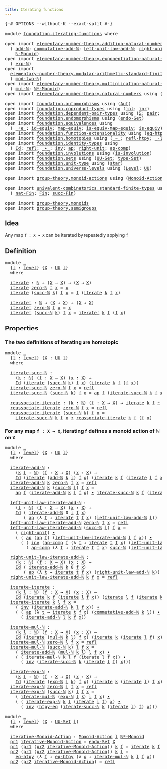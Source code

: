 ```yaml
---
title: Iterating functions
---
```


<pre class="Agda"><a id="45" class="Symbol">{-#</a> <a id="49" class="Keyword">OPTIONS</a> <a id="57" class="Pragma">--without-K</a> <a id="69" class="Pragma">--exact-split</a> <a id="83" class="Symbol">#-}</a>

<a id="88" class="Keyword">module</a> <a id="95" href="foundation.iterating-functions.html" class="Module">foundation.iterating-functions</a> <a id="126" class="Keyword">where</a>

<a id="133" class="Keyword">open</a> <a id="138" class="Keyword">import</a> <a id="145" href="elementary-number-theory.addition-natural-numbers.html" class="Module">elementary-number-theory.addition-natural-numbers</a> <a id="195" class="Keyword">using</a>
  <a id="203" class="Symbol">(</a> <a id="205" href="elementary-number-theory.addition-natural-numbers.html#1160" class="Function">add-ℕ</a><a id="210" class="Symbol">;</a> <a id="212" href="elementary-number-theory.addition-natural-numbers.html#2264" class="Function">commutative-add-ℕ</a><a id="229" class="Symbol">;</a> <a id="231" href="elementary-number-theory.addition-natural-numbers.html#1538" class="Function">left-unit-law-add-ℕ</a><a id="250" class="Symbol">;</a> <a id="252" href="elementary-number-theory.addition-natural-numbers.html#1450" class="Function">right-unit-law-add-ℕ</a><a id="272" class="Symbol">;</a>
    <a id="278" href="elementary-number-theory.addition-natural-numbers.html#4892" class="Function">ℕ-Monoid</a><a id="286" class="Symbol">)</a>
<a id="288" class="Keyword">open</a> <a id="293" class="Keyword">import</a> <a id="300" href="elementary-number-theory.exponentiation-natural-numbers.html" class="Module">elementary-number-theory.exponentiation-natural-numbers</a> <a id="356" class="Keyword">using</a>
  <a id="364" class="Symbol">(</a> <a id="366" href="elementary-number-theory.exponentiation-natural-numbers.html#671" class="Function">exp-ℕ</a><a id="371" class="Symbol">)</a>
<a id="373" class="Keyword">open</a> <a id="378" class="Keyword">import</a>
  <a id="387" href="elementary-number-theory.modular-arithmetic-standard-finite-types.html" class="Module">elementary-number-theory.modular-arithmetic-standard-finite-types</a> <a id="453" class="Keyword">using</a>
  <a id="461" class="Symbol">(</a> <a id="463" href="elementary-number-theory.modular-arithmetic-standard-finite-types.html#2999" class="Function">mod-two-ℕ</a><a id="472" class="Symbol">)</a>
<a id="474" class="Keyword">open</a> <a id="479" class="Keyword">import</a> <a id="486" href="elementary-number-theory.multiplication-natural-numbers.html" class="Module">elementary-number-theory.multiplication-natural-numbers</a> <a id="542" class="Keyword">using</a>
  <a id="550" class="Symbol">(</a> <a id="552" href="elementary-number-theory.multiplication-natural-numbers.html#1354" class="Function">mul-ℕ</a><a id="557" class="Symbol">;</a> <a id="559" href="elementary-number-theory.multiplication-natural-numbers.html#8659" class="Function">ℕ*-Monoid</a><a id="568" class="Symbol">)</a>
<a id="570" class="Keyword">open</a> <a id="575" class="Keyword">import</a> <a id="582" href="elementary-number-theory.natural-numbers.html" class="Module">elementary-number-theory.natural-numbers</a> <a id="623" class="Keyword">using</a> <a id="629" class="Symbol">(</a><a id="630" href="elementary-number-theory.natural-numbers.html#1444" class="Datatype">ℕ</a><a id="631" class="Symbol">;</a> <a id="633" href="elementary-number-theory.natural-numbers.html#1465" class="InductiveConstructor">zero-ℕ</a><a id="639" class="Symbol">;</a> <a id="641" href="elementary-number-theory.natural-numbers.html#1478" class="InductiveConstructor">succ-ℕ</a><a id="647" class="Symbol">)</a>

<a id="650" class="Keyword">open</a> <a id="655" class="Keyword">import</a> <a id="662" href="foundation.automorphisms.html" class="Module">foundation.automorphisms</a> <a id="687" class="Keyword">using</a> <a id="693" class="Symbol">(</a><a id="694" href="foundation.automorphisms.html#1210" class="Function">Aut</a><a id="697" class="Symbol">)</a>
<a id="699" class="Keyword">open</a> <a id="704" class="Keyword">import</a> <a id="711" href="foundation.coproduct-types.html" class="Module">foundation.coproduct-types</a> <a id="738" class="Keyword">using</a> <a id="744" class="Symbol">(</a><a id="745" href="foundation.coproduct-types.html#1239" class="InductiveConstructor">inl</a><a id="748" class="Symbol">;</a> <a id="750" href="foundation.coproduct-types.html#1262" class="InductiveConstructor">inr</a><a id="753" class="Symbol">)</a>
<a id="755" class="Keyword">open</a> <a id="760" class="Keyword">import</a> <a id="767" href="foundation.dependent-pair-types.html" class="Module">foundation.dependent-pair-types</a> <a id="799" class="Keyword">using</a> <a id="805" class="Symbol">(</a><a id="806" href="foundation-core.dependent-pair-types.html#502" class="Record">Σ</a><a id="807" class="Symbol">;</a> <a id="809" href="foundation-core.dependent-pair-types.html#575" class="InductiveConstructor">pair</a><a id="813" class="Symbol">;</a> <a id="815" href="foundation-core.dependent-pair-types.html#592" class="Field">pr1</a><a id="818" class="Symbol">;</a> <a id="820" href="foundation-core.dependent-pair-types.html#604" class="Field">pr2</a><a id="823" class="Symbol">)</a>
<a id="825" class="Keyword">open</a> <a id="830" class="Keyword">import</a> <a id="837" href="foundation.endomorphisms.html" class="Module">foundation.endomorphisms</a> <a id="862" class="Keyword">using</a> <a id="868" class="Symbol">(</a><a id="869" href="foundation.endomorphisms.html#947" class="Function">endo-Set</a><a id="877" class="Symbol">)</a>
<a id="879" class="Keyword">open</a> <a id="884" class="Keyword">import</a> <a id="891" href="foundation.equivalences.html" class="Module">foundation.equivalences</a> <a id="915" class="Keyword">using</a>
  <a id="923" class="Symbol">(</a> <a id="925" href="foundation-core.equivalences.html#7855" class="Function Operator">_∘e_</a><a id="929" class="Symbol">;</a> <a id="931" href="foundation-core.equivalences.html#2480" class="Function">id-equiv</a><a id="939" class="Symbol">;</a> <a id="941" href="foundation-core.equivalences.html#1807" class="Function">map-equiv</a><a id="950" class="Symbol">;</a> <a id="952" href="foundation-core.equivalences.html#1862" class="Function">is-equiv-map-equiv</a><a id="970" class="Symbol">;</a> <a id="972" href="foundation-core.equivalences.html#1542" class="Function">is-equiv</a><a id="980" class="Symbol">)</a>
<a id="982" class="Keyword">open</a> <a id="987" class="Keyword">import</a> <a id="994" href="foundation.function-extensionality.html" class="Module">foundation.function-extensionality</a> <a id="1029" class="Keyword">using</a> <a id="1035" class="Symbol">(</a><a id="1036" href="foundation-core.function-extensionality.html#1464" class="Function">eq-htpy</a><a id="1043" class="Symbol">;</a> <a id="1045" href="foundation-core.function-extensionality.html#964" class="Function">htpy-eq</a><a id="1052" class="Symbol">)</a>
<a id="1054" class="Keyword">open</a> <a id="1059" class="Keyword">import</a> <a id="1066" href="foundation.homotopies.html" class="Module">foundation.homotopies</a> <a id="1088" class="Keyword">using</a> <a id="1094" class="Symbol">(</a><a id="1095" href="foundation-core.homotopies.html#545" class="Function Operator">_~_</a><a id="1098" class="Symbol">;</a> <a id="1100" href="foundation-core.homotopies.html#710" class="Function">refl-htpy</a><a id="1109" class="Symbol">;</a> <a id="1111" href="foundation-core.homotopies.html#1846" class="Function Operator">_·l_</a><a id="1115" class="Symbol">)</a>
<a id="1117" class="Keyword">open</a> <a id="1122" class="Keyword">import</a> <a id="1129" href="foundation.identity-types.html" class="Module">foundation.identity-types</a> <a id="1155" class="Keyword">using</a>
  <a id="1163" class="Symbol">(</a> <a id="1165" href="foundation-core.identity-types.html#641" class="Datatype">Id</a><a id="1167" class="Symbol">;</a> <a id="1169" href="foundation-core.identity-types.html#694" class="InductiveConstructor">refl</a><a id="1173" class="Symbol">;</a> <a id="1175" href="foundation-core.identity-types.html#1239" class="Function Operator">_∙_</a><a id="1178" class="Symbol">;</a> <a id="1180" href="foundation-core.identity-types.html#1552" class="Function">inv</a><a id="1183" class="Symbol">;</a> <a id="1185" href="foundation-core.identity-types.html#2853" class="Function">ap</a><a id="1187" class="Symbol">;</a> <a id="1189" href="foundation-core.identity-types.html#1905" class="Function">right-unit</a><a id="1199" class="Symbol">;</a> <a id="1201" href="foundation-core.identity-types.html#3117" class="Function">ap-comp</a><a id="1208" class="Symbol">)</a>
<a id="1210" class="Keyword">open</a> <a id="1215" class="Keyword">import</a> <a id="1222" href="foundation.involutions.html" class="Module">foundation.involutions</a> <a id="1245" class="Keyword">using</a> <a id="1251" class="Symbol">(</a><a id="1252" href="foundation.involutions.html#877" class="Function">is-involution</a><a id="1265" class="Symbol">)</a>
<a id="1267" class="Keyword">open</a> <a id="1272" class="Keyword">import</a> <a id="1279" href="foundation.sets.html" class="Module">foundation.sets</a> <a id="1295" class="Keyword">using</a> <a id="1301" class="Symbol">(</a><a id="1302" href="foundation-core.sets.html#1177" class="Function">UU-Set</a><a id="1308" class="Symbol">;</a> <a id="1310" href="foundation-core.sets.html#1291" class="Function">type-Set</a><a id="1318" class="Symbol">)</a>
<a id="1320" class="Keyword">open</a> <a id="1325" class="Keyword">import</a> <a id="1332" href="foundation.unit-type.html" class="Module">foundation.unit-type</a> <a id="1353" class="Keyword">using</a> <a id="1359" class="Symbol">(</a><a id="1360" href="foundation.unit-type.html#1099" class="InductiveConstructor">star</a><a id="1364" class="Symbol">)</a>
<a id="1366" class="Keyword">open</a> <a id="1371" class="Keyword">import</a> <a id="1378" href="foundation.universe-levels.html" class="Module">foundation.universe-levels</a> <a id="1405" class="Keyword">using</a> <a id="1411" class="Symbol">(</a><a id="1412" href="Agda.Primitive.html#597" class="Postulate">Level</a><a id="1417" class="Symbol">;</a> <a id="1419" href="foundation-core.universe-levels.html#222" class="Primitive">UU</a><a id="1421" class="Symbol">)</a>

<a id="1424" class="Keyword">open</a> <a id="1429" class="Keyword">import</a> <a id="1436" href="group-theory.monoid-actions.html" class="Module">group-theory.monoid-actions</a> <a id="1464" class="Keyword">using</a> <a id="1470" class="Symbol">(</a><a id="1471" href="group-theory.monoid-actions.html#607" class="Function">Monoid-Action</a><a id="1484" class="Symbol">)</a>

<a id="1487" class="Keyword">open</a> <a id="1492" class="Keyword">import</a> <a id="1499" href="univalent-combinatorics.standard-finite-types.html" class="Module">univalent-combinatorics.standard-finite-types</a> <a id="1545" class="Keyword">using</a>
  <a id="1553" class="Symbol">(</a> <a id="1555" href="univalent-combinatorics.standard-finite-types.html#5670" class="Function">nat-Fin</a><a id="1562" class="Symbol">;</a> <a id="1564" href="univalent-combinatorics.standard-finite-types.html#2149" class="Function">Fin</a><a id="1567" class="Symbol">;</a> <a id="1569" href="univalent-combinatorics.standard-finite-types.html#7668" class="Function">succ-Fin</a><a id="1577" class="Symbol">)</a>

<a id="1580" class="Keyword">open</a> <a id="1585" class="Keyword">import</a> <a id="1592" href="group-theory.monoids.html" class="Module">group-theory.monoids</a>
<a id="1613" class="Keyword">open</a> <a id="1618" class="Keyword">import</a> <a id="1625" href="group-theory.semigroups.html" class="Module">group-theory.semigroups</a>
</pre>
## Idea

Any map `f : X → X` can be iterated by repeatedly applying `f`

## Definition

<pre class="Agda"><a id="1750" class="Keyword">module</a> <a id="1757" href="foundation.iterating-functions.html#1757" class="Module">_</a>
  <a id="1761" class="Symbol">{</a><a id="1762" href="foundation.iterating-functions.html#1762" class="Bound">l</a> <a id="1764" class="Symbol">:</a> <a id="1766" href="Agda.Primitive.html#597" class="Postulate">Level</a><a id="1771" class="Symbol">}</a> <a id="1773" class="Symbol">{</a><a id="1774" href="foundation.iterating-functions.html#1774" class="Bound">X</a> <a id="1776" class="Symbol">:</a> <a id="1778" href="foundation-core.universe-levels.html#222" class="Primitive">UU</a> <a id="1781" href="foundation.iterating-functions.html#1762" class="Bound">l</a><a id="1782" class="Symbol">}</a>
  <a id="1786" class="Keyword">where</a>
  
  <a id="1797" href="foundation.iterating-functions.html#1797" class="Function">iterate</a> <a id="1805" class="Symbol">:</a> <a id="1807" href="elementary-number-theory.natural-numbers.html#1444" class="Datatype">ℕ</a> <a id="1809" class="Symbol">→</a> <a id="1811" class="Symbol">(</a><a id="1812" href="foundation.iterating-functions.html#1774" class="Bound">X</a> <a id="1814" class="Symbol">→</a> <a id="1816" href="foundation.iterating-functions.html#1774" class="Bound">X</a><a id="1817" class="Symbol">)</a> <a id="1819" class="Symbol">→</a> <a id="1821" class="Symbol">(</a><a id="1822" href="foundation.iterating-functions.html#1774" class="Bound">X</a> <a id="1824" class="Symbol">→</a> <a id="1826" href="foundation.iterating-functions.html#1774" class="Bound">X</a><a id="1827" class="Symbol">)</a>
  <a id="1831" href="foundation.iterating-functions.html#1797" class="Function">iterate</a> <a id="1839" href="elementary-number-theory.natural-numbers.html#1465" class="InductiveConstructor">zero-ℕ</a> <a id="1846" href="foundation.iterating-functions.html#1846" class="Bound">f</a> <a id="1848" href="foundation.iterating-functions.html#1848" class="Bound">x</a> <a id="1850" class="Symbol">=</a> <a id="1852" href="foundation.iterating-functions.html#1848" class="Bound">x</a>
  <a id="1856" href="foundation.iterating-functions.html#1797" class="Function">iterate</a> <a id="1864" class="Symbol">(</a><a id="1865" href="elementary-number-theory.natural-numbers.html#1478" class="InductiveConstructor">succ-ℕ</a> <a id="1872" href="foundation.iterating-functions.html#1872" class="Bound">k</a><a id="1873" class="Symbol">)</a> <a id="1875" href="foundation.iterating-functions.html#1875" class="Bound">f</a> <a id="1877" href="foundation.iterating-functions.html#1877" class="Bound">x</a> <a id="1879" class="Symbol">=</a> <a id="1881" href="foundation.iterating-functions.html#1875" class="Bound">f</a> <a id="1883" class="Symbol">(</a><a id="1884" href="foundation.iterating-functions.html#1797" class="Function">iterate</a> <a id="1892" href="foundation.iterating-functions.html#1872" class="Bound">k</a> <a id="1894" href="foundation.iterating-functions.html#1875" class="Bound">f</a> <a id="1896" href="foundation.iterating-functions.html#1877" class="Bound">x</a><a id="1897" class="Symbol">)</a>

  <a id="1902" href="foundation.iterating-functions.html#1902" class="Function">iterate&#39;</a> <a id="1911" class="Symbol">:</a> <a id="1913" href="elementary-number-theory.natural-numbers.html#1444" class="Datatype">ℕ</a> <a id="1915" class="Symbol">→</a> <a id="1917" class="Symbol">(</a><a id="1918" href="foundation.iterating-functions.html#1774" class="Bound">X</a> <a id="1920" class="Symbol">→</a> <a id="1922" href="foundation.iterating-functions.html#1774" class="Bound">X</a><a id="1923" class="Symbol">)</a> <a id="1925" class="Symbol">→</a> <a id="1927" class="Symbol">(</a><a id="1928" href="foundation.iterating-functions.html#1774" class="Bound">X</a> <a id="1930" class="Symbol">→</a> <a id="1932" href="foundation.iterating-functions.html#1774" class="Bound">X</a><a id="1933" class="Symbol">)</a>
  <a id="1937" href="foundation.iterating-functions.html#1902" class="Function">iterate&#39;</a> <a id="1946" href="elementary-number-theory.natural-numbers.html#1465" class="InductiveConstructor">zero-ℕ</a> <a id="1953" href="foundation.iterating-functions.html#1953" class="Bound">f</a> <a id="1955" href="foundation.iterating-functions.html#1955" class="Bound">x</a> <a id="1957" class="Symbol">=</a> <a id="1959" href="foundation.iterating-functions.html#1955" class="Bound">x</a>
  <a id="1963" href="foundation.iterating-functions.html#1902" class="Function">iterate&#39;</a> <a id="1972" class="Symbol">(</a><a id="1973" href="elementary-number-theory.natural-numbers.html#1478" class="InductiveConstructor">succ-ℕ</a> <a id="1980" href="foundation.iterating-functions.html#1980" class="Bound">k</a><a id="1981" class="Symbol">)</a> <a id="1983" href="foundation.iterating-functions.html#1983" class="Bound">f</a> <a id="1985" href="foundation.iterating-functions.html#1985" class="Bound">x</a> <a id="1987" class="Symbol">=</a> <a id="1989" href="foundation.iterating-functions.html#1902" class="Function">iterate&#39;</a> <a id="1998" href="foundation.iterating-functions.html#1980" class="Bound">k</a> <a id="2000" href="foundation.iterating-functions.html#1983" class="Bound">f</a> <a id="2002" class="Symbol">(</a><a id="2003" href="foundation.iterating-functions.html#1983" class="Bound">f</a> <a id="2005" href="foundation.iterating-functions.html#1985" class="Bound">x</a><a id="2006" class="Symbol">)</a>
</pre>
## Properties

### The two definitions of iterating are homotopic

<pre class="Agda"><a id="2088" class="Keyword">module</a> <a id="2095" href="foundation.iterating-functions.html#2095" class="Module">_</a>
  <a id="2099" class="Symbol">{</a><a id="2100" href="foundation.iterating-functions.html#2100" class="Bound">l</a> <a id="2102" class="Symbol">:</a> <a id="2104" href="Agda.Primitive.html#597" class="Postulate">Level</a><a id="2109" class="Symbol">}</a> <a id="2111" class="Symbol">{</a><a id="2112" href="foundation.iterating-functions.html#2112" class="Bound">X</a> <a id="2114" class="Symbol">:</a> <a id="2116" href="foundation-core.universe-levels.html#222" class="Primitive">UU</a> <a id="2119" href="foundation.iterating-functions.html#2100" class="Bound">l</a><a id="2120" class="Symbol">}</a>
  <a id="2124" class="Keyword">where</a>

  <a id="2133" href="foundation.iterating-functions.html#2133" class="Function">iterate-succ-ℕ</a> <a id="2148" class="Symbol">:</a>
    <a id="2154" class="Symbol">(</a><a id="2155" href="foundation.iterating-functions.html#2155" class="Bound">k</a> <a id="2157" class="Symbol">:</a> <a id="2159" href="elementary-number-theory.natural-numbers.html#1444" class="Datatype">ℕ</a><a id="2160" class="Symbol">)</a> <a id="2162" class="Symbol">(</a><a id="2163" href="foundation.iterating-functions.html#2163" class="Bound">f</a> <a id="2165" class="Symbol">:</a> <a id="2167" href="foundation.iterating-functions.html#2112" class="Bound">X</a> <a id="2169" class="Symbol">→</a> <a id="2171" href="foundation.iterating-functions.html#2112" class="Bound">X</a><a id="2172" class="Symbol">)</a> <a id="2174" class="Symbol">(</a><a id="2175" href="foundation.iterating-functions.html#2175" class="Bound">x</a> <a id="2177" class="Symbol">:</a> <a id="2179" href="foundation.iterating-functions.html#2112" class="Bound">X</a><a id="2180" class="Symbol">)</a> <a id="2182" class="Symbol">→</a>
    <a id="2188" href="foundation-core.identity-types.html#641" class="Datatype">Id</a> <a id="2191" class="Symbol">(</a><a id="2192" href="foundation.iterating-functions.html#1797" class="Function">iterate</a> <a id="2200" class="Symbol">(</a><a id="2201" href="elementary-number-theory.natural-numbers.html#1478" class="InductiveConstructor">succ-ℕ</a> <a id="2208" href="foundation.iterating-functions.html#2155" class="Bound">k</a><a id="2209" class="Symbol">)</a> <a id="2211" href="foundation.iterating-functions.html#2163" class="Bound">f</a> <a id="2213" href="foundation.iterating-functions.html#2175" class="Bound">x</a><a id="2214" class="Symbol">)</a> <a id="2216" class="Symbol">(</a><a id="2217" href="foundation.iterating-functions.html#1797" class="Function">iterate</a> <a id="2225" href="foundation.iterating-functions.html#2155" class="Bound">k</a> <a id="2227" href="foundation.iterating-functions.html#2163" class="Bound">f</a> <a id="2229" class="Symbol">(</a><a id="2230" href="foundation.iterating-functions.html#2163" class="Bound">f</a> <a id="2232" href="foundation.iterating-functions.html#2175" class="Bound">x</a><a id="2233" class="Symbol">))</a>
  <a id="2238" href="foundation.iterating-functions.html#2133" class="Function">iterate-succ-ℕ</a> <a id="2253" href="elementary-number-theory.natural-numbers.html#1465" class="InductiveConstructor">zero-ℕ</a> <a id="2260" href="foundation.iterating-functions.html#2260" class="Bound">f</a> <a id="2262" href="foundation.iterating-functions.html#2262" class="Bound">x</a> <a id="2264" class="Symbol">=</a> <a id="2266" href="foundation-core.identity-types.html#694" class="InductiveConstructor">refl</a>
  <a id="2273" href="foundation.iterating-functions.html#2133" class="Function">iterate-succ-ℕ</a> <a id="2288" class="Symbol">(</a><a id="2289" href="elementary-number-theory.natural-numbers.html#1478" class="InductiveConstructor">succ-ℕ</a> <a id="2296" href="foundation.iterating-functions.html#2296" class="Bound">k</a><a id="2297" class="Symbol">)</a> <a id="2299" href="foundation.iterating-functions.html#2299" class="Bound">f</a> <a id="2301" href="foundation.iterating-functions.html#2301" class="Bound">x</a> <a id="2303" class="Symbol">=</a> <a id="2305" href="foundation-core.identity-types.html#2853" class="Function">ap</a> <a id="2308" href="foundation.iterating-functions.html#2299" class="Bound">f</a> <a id="2310" class="Symbol">(</a><a id="2311" href="foundation.iterating-functions.html#2133" class="Function">iterate-succ-ℕ</a> <a id="2326" href="foundation.iterating-functions.html#2296" class="Bound">k</a> <a id="2328" href="foundation.iterating-functions.html#2299" class="Bound">f</a> <a id="2330" href="foundation.iterating-functions.html#2301" class="Bound">x</a><a id="2331" class="Symbol">)</a>

  <a id="2336" href="foundation.iterating-functions.html#2336" class="Function">reassociate-iterate</a> <a id="2356" class="Symbol">:</a> <a id="2358" class="Symbol">(</a><a id="2359" href="foundation.iterating-functions.html#2359" class="Bound">k</a> <a id="2361" class="Symbol">:</a> <a id="2363" href="elementary-number-theory.natural-numbers.html#1444" class="Datatype">ℕ</a><a id="2364" class="Symbol">)</a> <a id="2366" class="Symbol">(</a><a id="2367" href="foundation.iterating-functions.html#2367" class="Bound">f</a> <a id="2369" class="Symbol">:</a> <a id="2371" href="foundation.iterating-functions.html#2112" class="Bound">X</a> <a id="2373" class="Symbol">→</a> <a id="2375" href="foundation.iterating-functions.html#2112" class="Bound">X</a><a id="2376" class="Symbol">)</a> <a id="2378" class="Symbol">→</a> <a id="2380" href="foundation.iterating-functions.html#1797" class="Function">iterate</a> <a id="2388" href="foundation.iterating-functions.html#2359" class="Bound">k</a> <a id="2390" href="foundation.iterating-functions.html#2367" class="Bound">f</a> <a id="2392" href="foundation-core.homotopies.html#545" class="Function Operator">~</a> <a id="2394" href="foundation.iterating-functions.html#1902" class="Function">iterate&#39;</a> <a id="2403" href="foundation.iterating-functions.html#2359" class="Bound">k</a> <a id="2405" href="foundation.iterating-functions.html#2367" class="Bound">f</a>
  <a id="2409" href="foundation.iterating-functions.html#2336" class="Function">reassociate-iterate</a> <a id="2429" href="elementary-number-theory.natural-numbers.html#1465" class="InductiveConstructor">zero-ℕ</a> <a id="2436" href="foundation.iterating-functions.html#2436" class="Bound">f</a> <a id="2438" href="foundation.iterating-functions.html#2438" class="Bound">x</a> <a id="2440" class="Symbol">=</a> <a id="2442" href="foundation-core.identity-types.html#694" class="InductiveConstructor">refl</a>
  <a id="2449" href="foundation.iterating-functions.html#2336" class="Function">reassociate-iterate</a> <a id="2469" class="Symbol">(</a><a id="2470" href="elementary-number-theory.natural-numbers.html#1478" class="InductiveConstructor">succ-ℕ</a> <a id="2477" href="foundation.iterating-functions.html#2477" class="Bound">k</a><a id="2478" class="Symbol">)</a> <a id="2480" href="foundation.iterating-functions.html#2480" class="Bound">f</a> <a id="2482" href="foundation.iterating-functions.html#2482" class="Bound">x</a> <a id="2484" class="Symbol">=</a>
    <a id="2490" href="foundation.iterating-functions.html#2133" class="Function">iterate-succ-ℕ</a> <a id="2505" href="foundation.iterating-functions.html#2477" class="Bound">k</a> <a id="2507" href="foundation.iterating-functions.html#2480" class="Bound">f</a> <a id="2509" href="foundation.iterating-functions.html#2482" class="Bound">x</a> <a id="2511" href="foundation-core.identity-types.html#1239" class="Function Operator">∙</a> <a id="2513" href="foundation.iterating-functions.html#2336" class="Function">reassociate-iterate</a> <a id="2533" href="foundation.iterating-functions.html#2477" class="Bound">k</a> <a id="2535" href="foundation.iterating-functions.html#2480" class="Bound">f</a> <a id="2537" class="Symbol">(</a><a id="2538" href="foundation.iterating-functions.html#2480" class="Bound">f</a> <a id="2540" href="foundation.iterating-functions.html#2482" class="Bound">x</a><a id="2541" class="Symbol">)</a>
</pre>
### For any map `f : X → X`, iterating `f` defines a monoid action of ℕ on `X`

<pre class="Agda"><a id="2636" class="Keyword">module</a> <a id="2643" href="foundation.iterating-functions.html#2643" class="Module">_</a>
  <a id="2647" class="Symbol">{</a><a id="2648" href="foundation.iterating-functions.html#2648" class="Bound">l</a> <a id="2650" class="Symbol">:</a> <a id="2652" href="Agda.Primitive.html#597" class="Postulate">Level</a><a id="2657" class="Symbol">}</a> <a id="2659" class="Symbol">{</a><a id="2660" href="foundation.iterating-functions.html#2660" class="Bound">X</a> <a id="2662" class="Symbol">:</a> <a id="2664" href="foundation-core.universe-levels.html#222" class="Primitive">UU</a> <a id="2667" href="foundation.iterating-functions.html#2648" class="Bound">l</a><a id="2668" class="Symbol">}</a>
  <a id="2672" class="Keyword">where</a>

  <a id="2681" href="foundation.iterating-functions.html#2681" class="Function">iterate-add-ℕ</a> <a id="2695" class="Symbol">:</a>
    <a id="2701" class="Symbol">(</a><a id="2702" href="foundation.iterating-functions.html#2702" class="Bound">k</a> <a id="2704" href="foundation.iterating-functions.html#2704" class="Bound">l</a> <a id="2706" class="Symbol">:</a> <a id="2708" href="elementary-number-theory.natural-numbers.html#1444" class="Datatype">ℕ</a><a id="2709" class="Symbol">)</a> <a id="2711" class="Symbol">(</a><a id="2712" href="foundation.iterating-functions.html#2712" class="Bound">f</a> <a id="2714" class="Symbol">:</a> <a id="2716" href="foundation.iterating-functions.html#2660" class="Bound">X</a> <a id="2718" class="Symbol">→</a> <a id="2720" href="foundation.iterating-functions.html#2660" class="Bound">X</a><a id="2721" class="Symbol">)</a> <a id="2723" class="Symbol">(</a><a id="2724" href="foundation.iterating-functions.html#2724" class="Bound">x</a> <a id="2726" class="Symbol">:</a> <a id="2728" href="foundation.iterating-functions.html#2660" class="Bound">X</a><a id="2729" class="Symbol">)</a> <a id="2731" class="Symbol">→</a>
    <a id="2737" href="foundation-core.identity-types.html#641" class="Datatype">Id</a> <a id="2740" class="Symbol">(</a><a id="2741" href="foundation.iterating-functions.html#1797" class="Function">iterate</a> <a id="2749" class="Symbol">(</a><a id="2750" href="elementary-number-theory.addition-natural-numbers.html#1160" class="Function">add-ℕ</a> <a id="2756" href="foundation.iterating-functions.html#2702" class="Bound">k</a> <a id="2758" href="foundation.iterating-functions.html#2704" class="Bound">l</a><a id="2759" class="Symbol">)</a> <a id="2761" href="foundation.iterating-functions.html#2712" class="Bound">f</a> <a id="2763" href="foundation.iterating-functions.html#2724" class="Bound">x</a><a id="2764" class="Symbol">)</a> <a id="2766" class="Symbol">(</a><a id="2767" href="foundation.iterating-functions.html#1797" class="Function">iterate</a> <a id="2775" href="foundation.iterating-functions.html#2702" class="Bound">k</a> <a id="2777" href="foundation.iterating-functions.html#2712" class="Bound">f</a> <a id="2779" class="Symbol">(</a><a id="2780" href="foundation.iterating-functions.html#1797" class="Function">iterate</a> <a id="2788" href="foundation.iterating-functions.html#2704" class="Bound">l</a> <a id="2790" href="foundation.iterating-functions.html#2712" class="Bound">f</a> <a id="2792" href="foundation.iterating-functions.html#2724" class="Bound">x</a><a id="2793" class="Symbol">))</a>
  <a id="2798" href="foundation.iterating-functions.html#2681" class="Function">iterate-add-ℕ</a> <a id="2812" href="foundation.iterating-functions.html#2812" class="Bound">k</a> <a id="2814" href="elementary-number-theory.natural-numbers.html#1465" class="InductiveConstructor">zero-ℕ</a> <a id="2821" href="foundation.iterating-functions.html#2821" class="Bound">f</a> <a id="2823" href="foundation.iterating-functions.html#2823" class="Bound">x</a> <a id="2825" class="Symbol">=</a> <a id="2827" href="foundation-core.identity-types.html#694" class="InductiveConstructor">refl</a>
  <a id="2834" href="foundation.iterating-functions.html#2681" class="Function">iterate-add-ℕ</a> <a id="2848" href="foundation.iterating-functions.html#2848" class="Bound">k</a> <a id="2850" class="Symbol">(</a><a id="2851" href="elementary-number-theory.natural-numbers.html#1478" class="InductiveConstructor">succ-ℕ</a> <a id="2858" href="foundation.iterating-functions.html#2858" class="Bound">l</a><a id="2859" class="Symbol">)</a> <a id="2861" href="foundation.iterating-functions.html#2861" class="Bound">f</a> <a id="2863" href="foundation.iterating-functions.html#2863" class="Bound">x</a> <a id="2865" class="Symbol">=</a>
    <a id="2871" href="foundation-core.identity-types.html#2853" class="Function">ap</a> <a id="2874" href="foundation.iterating-functions.html#2861" class="Bound">f</a> <a id="2876" class="Symbol">(</a><a id="2877" href="foundation.iterating-functions.html#2681" class="Function">iterate-add-ℕ</a> <a id="2891" href="foundation.iterating-functions.html#2848" class="Bound">k</a> <a id="2893" href="foundation.iterating-functions.html#2858" class="Bound">l</a> <a id="2895" href="foundation.iterating-functions.html#2861" class="Bound">f</a> <a id="2897" href="foundation.iterating-functions.html#2863" class="Bound">x</a><a id="2898" class="Symbol">)</a> <a id="2900" href="foundation-core.identity-types.html#1239" class="Function Operator">∙</a> <a id="2902" href="foundation.iterating-functions.html#2133" class="Function">iterate-succ-ℕ</a> <a id="2917" href="foundation.iterating-functions.html#2848" class="Bound">k</a> <a id="2919" href="foundation.iterating-functions.html#2861" class="Bound">f</a> <a id="2921" class="Symbol">(</a><a id="2922" href="foundation.iterating-functions.html#1797" class="Function">iterate</a> <a id="2930" href="foundation.iterating-functions.html#2858" class="Bound">l</a> <a id="2932" href="foundation.iterating-functions.html#2861" class="Bound">f</a> <a id="2934" href="foundation.iterating-functions.html#2863" class="Bound">x</a><a id="2935" class="Symbol">)</a>

  <a id="2940" href="foundation.iterating-functions.html#2940" class="Function">left-unit-law-iterate-add-ℕ</a> <a id="2968" class="Symbol">:</a>
    <a id="2974" class="Symbol">(</a><a id="2975" href="foundation.iterating-functions.html#2975" class="Bound">l</a> <a id="2977" class="Symbol">:</a> <a id="2979" href="elementary-number-theory.natural-numbers.html#1444" class="Datatype">ℕ</a><a id="2980" class="Symbol">)</a> <a id="2982" class="Symbol">(</a><a id="2983" href="foundation.iterating-functions.html#2983" class="Bound">f</a> <a id="2985" class="Symbol">:</a> <a id="2987" href="foundation.iterating-functions.html#2660" class="Bound">X</a> <a id="2989" class="Symbol">→</a> <a id="2991" href="foundation.iterating-functions.html#2660" class="Bound">X</a><a id="2992" class="Symbol">)</a> <a id="2994" class="Symbol">(</a><a id="2995" href="foundation.iterating-functions.html#2995" class="Bound">x</a> <a id="2997" class="Symbol">:</a> <a id="2999" href="foundation.iterating-functions.html#2660" class="Bound">X</a><a id="3000" class="Symbol">)</a> <a id="3002" class="Symbol">→</a>
    <a id="3008" href="foundation-core.identity-types.html#641" class="Datatype">Id</a> <a id="3011" class="Symbol">(</a> <a id="3013" href="foundation.iterating-functions.html#2681" class="Function">iterate-add-ℕ</a> <a id="3027" class="Number">0</a> <a id="3029" href="foundation.iterating-functions.html#2975" class="Bound">l</a> <a id="3031" href="foundation.iterating-functions.html#2983" class="Bound">f</a> <a id="3033" href="foundation.iterating-functions.html#2995" class="Bound">x</a><a id="3034" class="Symbol">)</a>
       <a id="3043" class="Symbol">(</a> <a id="3045" href="foundation-core.identity-types.html#2853" class="Function">ap</a> <a id="3048" class="Symbol">(λ</a> <a id="3051" href="foundation.iterating-functions.html#3051" class="Bound">t</a> <a id="3053" class="Symbol">→</a> <a id="3055" href="foundation.iterating-functions.html#1797" class="Function">iterate</a> <a id="3063" href="foundation.iterating-functions.html#3051" class="Bound">t</a> <a id="3065" href="foundation.iterating-functions.html#2983" class="Bound">f</a> <a id="3067" href="foundation.iterating-functions.html#2995" class="Bound">x</a><a id="3068" class="Symbol">)</a> <a id="3070" class="Symbol">(</a><a id="3071" href="elementary-number-theory.addition-natural-numbers.html#1538" class="Function">left-unit-law-add-ℕ</a> <a id="3091" href="foundation.iterating-functions.html#2975" class="Bound">l</a><a id="3092" class="Symbol">))</a>
  <a id="3097" href="foundation.iterating-functions.html#2940" class="Function">left-unit-law-iterate-add-ℕ</a> <a id="3125" href="elementary-number-theory.natural-numbers.html#1465" class="InductiveConstructor">zero-ℕ</a> <a id="3132" href="foundation.iterating-functions.html#3132" class="Bound">f</a> <a id="3134" href="foundation.iterating-functions.html#3134" class="Bound">x</a> <a id="3136" class="Symbol">=</a> <a id="3138" href="foundation-core.identity-types.html#694" class="InductiveConstructor">refl</a>
  <a id="3145" href="foundation.iterating-functions.html#2940" class="Function">left-unit-law-iterate-add-ℕ</a> <a id="3173" class="Symbol">(</a><a id="3174" href="elementary-number-theory.natural-numbers.html#1478" class="InductiveConstructor">succ-ℕ</a> <a id="3181" href="foundation.iterating-functions.html#3181" class="Bound">l</a><a id="3182" class="Symbol">)</a> <a id="3184" href="foundation.iterating-functions.html#3184" class="Bound">f</a> <a id="3186" href="foundation.iterating-functions.html#3186" class="Bound">x</a> <a id="3188" class="Symbol">=</a>
    <a id="3194" class="Symbol">(</a> <a id="3196" href="foundation-core.identity-types.html#1905" class="Function">right-unit</a><a id="3206" class="Symbol">)</a> <a id="3208" href="foundation-core.identity-types.html#1239" class="Function Operator">∙</a>
    <a id="3214" class="Symbol">(</a> <a id="3216" class="Symbol">(</a> <a id="3218" href="foundation-core.identity-types.html#2853" class="Function">ap</a> <a id="3221" class="Symbol">(</a><a id="3222" href="foundation-core.identity-types.html#2853" class="Function">ap</a> <a id="3225" href="foundation.iterating-functions.html#3184" class="Bound">f</a><a id="3226" class="Symbol">)</a> <a id="3228" class="Symbol">(</a><a id="3229" href="foundation.iterating-functions.html#2940" class="Function">left-unit-law-iterate-add-ℕ</a> <a id="3257" href="foundation.iterating-functions.html#3181" class="Bound">l</a> <a id="3259" href="foundation.iterating-functions.html#3184" class="Bound">f</a> <a id="3261" href="foundation.iterating-functions.html#3186" class="Bound">x</a><a id="3262" class="Symbol">))</a> <a id="3265" href="foundation-core.identity-types.html#1239" class="Function Operator">∙</a>
      <a id="3273" class="Symbol">(</a> <a id="3275" class="Symbol">(</a> <a id="3277" href="foundation-core.identity-types.html#1552" class="Function">inv</a> <a id="3281" class="Symbol">(</a><a id="3282" href="foundation-core.identity-types.html#3117" class="Function">ap-comp</a> <a id="3290" href="foundation.iterating-functions.html#3184" class="Bound">f</a> <a id="3292" class="Symbol">(λ</a> <a id="3295" href="foundation.iterating-functions.html#3295" class="Bound">t</a> <a id="3297" class="Symbol">→</a> <a id="3299" href="foundation.iterating-functions.html#1797" class="Function">iterate</a> <a id="3307" href="foundation.iterating-functions.html#3295" class="Bound">t</a> <a id="3309" href="foundation.iterating-functions.html#3184" class="Bound">f</a> <a id="3311" href="foundation.iterating-functions.html#3186" class="Bound">x</a><a id="3312" class="Symbol">)</a> <a id="3314" class="Symbol">(</a><a id="3315" href="elementary-number-theory.addition-natural-numbers.html#1538" class="Function">left-unit-law-add-ℕ</a> <a id="3335" href="foundation.iterating-functions.html#3181" class="Bound">l</a><a id="3336" class="Symbol">)))</a> <a id="3340" href="foundation-core.identity-types.html#1239" class="Function Operator">∙</a>
        <a id="3350" class="Symbol">(</a> <a id="3352" href="foundation-core.identity-types.html#3117" class="Function">ap-comp</a> <a id="3360" class="Symbol">(λ</a> <a id="3363" href="foundation.iterating-functions.html#3363" class="Bound">t</a> <a id="3365" class="Symbol">→</a> <a id="3367" href="foundation.iterating-functions.html#1797" class="Function">iterate</a> <a id="3375" href="foundation.iterating-functions.html#3363" class="Bound">t</a> <a id="3377" href="foundation.iterating-functions.html#3184" class="Bound">f</a> <a id="3379" href="foundation.iterating-functions.html#3186" class="Bound">x</a><a id="3380" class="Symbol">)</a> <a id="3382" href="elementary-number-theory.natural-numbers.html#1478" class="InductiveConstructor">succ-ℕ</a> <a id="3389" class="Symbol">(</a><a id="3390" href="elementary-number-theory.addition-natural-numbers.html#1538" class="Function">left-unit-law-add-ℕ</a> <a id="3410" href="foundation.iterating-functions.html#3181" class="Bound">l</a><a id="3411" class="Symbol">))))</a>

  <a id="3419" href="foundation.iterating-functions.html#3419" class="Function">right-unit-law-iterate-add-ℕ</a> <a id="3448" class="Symbol">:</a>
    <a id="3454" class="Symbol">(</a><a id="3455" href="foundation.iterating-functions.html#3455" class="Bound">k</a> <a id="3457" class="Symbol">:</a> <a id="3459" href="elementary-number-theory.natural-numbers.html#1444" class="Datatype">ℕ</a><a id="3460" class="Symbol">)</a> <a id="3462" class="Symbol">(</a><a id="3463" href="foundation.iterating-functions.html#3463" class="Bound">f</a> <a id="3465" class="Symbol">:</a> <a id="3467" href="foundation.iterating-functions.html#2660" class="Bound">X</a> <a id="3469" class="Symbol">→</a> <a id="3471" href="foundation.iterating-functions.html#2660" class="Bound">X</a><a id="3472" class="Symbol">)</a> <a id="3474" class="Symbol">(</a><a id="3475" href="foundation.iterating-functions.html#3475" class="Bound">x</a> <a id="3477" class="Symbol">:</a> <a id="3479" href="foundation.iterating-functions.html#2660" class="Bound">X</a><a id="3480" class="Symbol">)</a> <a id="3482" class="Symbol">→</a>
    <a id="3488" href="foundation-core.identity-types.html#641" class="Datatype">Id</a> <a id="3491" class="Symbol">(</a> <a id="3493" href="foundation.iterating-functions.html#2681" class="Function">iterate-add-ℕ</a> <a id="3507" href="foundation.iterating-functions.html#3455" class="Bound">k</a> <a id="3509" class="Number">0</a> <a id="3511" href="foundation.iterating-functions.html#3463" class="Bound">f</a> <a id="3513" href="foundation.iterating-functions.html#3475" class="Bound">x</a><a id="3514" class="Symbol">)</a>
       <a id="3523" class="Symbol">(</a> <a id="3525" href="foundation-core.identity-types.html#2853" class="Function">ap</a> <a id="3528" class="Symbol">(λ</a> <a id="3531" href="foundation.iterating-functions.html#3531" class="Bound">t</a> <a id="3533" class="Symbol">→</a> <a id="3535" href="foundation.iterating-functions.html#1797" class="Function">iterate</a> <a id="3543" href="foundation.iterating-functions.html#3531" class="Bound">t</a> <a id="3545" href="foundation.iterating-functions.html#3463" class="Bound">f</a> <a id="3547" href="foundation.iterating-functions.html#3475" class="Bound">x</a><a id="3548" class="Symbol">)</a> <a id="3550" class="Symbol">(</a><a id="3551" href="elementary-number-theory.addition-natural-numbers.html#1450" class="Function">right-unit-law-add-ℕ</a> <a id="3572" href="foundation.iterating-functions.html#3455" class="Bound">k</a><a id="3573" class="Symbol">))</a>
  <a id="3578" href="foundation.iterating-functions.html#3419" class="Function">right-unit-law-iterate-add-ℕ</a> <a id="3607" href="foundation.iterating-functions.html#3607" class="Bound">k</a> <a id="3609" href="foundation.iterating-functions.html#3609" class="Bound">f</a> <a id="3611" href="foundation.iterating-functions.html#3611" class="Bound">x</a> <a id="3613" class="Symbol">=</a> <a id="3615" href="foundation-core.identity-types.html#694" class="InductiveConstructor">refl</a>

  <a id="3623" href="foundation.iterating-functions.html#3623" class="Function">iterate-iterate</a> <a id="3639" class="Symbol">:</a>
    <a id="3645" class="Symbol">(</a><a id="3646" href="foundation.iterating-functions.html#3646" class="Bound">k</a> <a id="3648" href="foundation.iterating-functions.html#3648" class="Bound">l</a> <a id="3650" class="Symbol">:</a> <a id="3652" href="elementary-number-theory.natural-numbers.html#1444" class="Datatype">ℕ</a><a id="3653" class="Symbol">)</a> <a id="3655" class="Symbol">(</a><a id="3656" href="foundation.iterating-functions.html#3656" class="Bound">f</a> <a id="3658" class="Symbol">:</a> <a id="3660" href="foundation.iterating-functions.html#2660" class="Bound">X</a> <a id="3662" class="Symbol">→</a> <a id="3664" href="foundation.iterating-functions.html#2660" class="Bound">X</a><a id="3665" class="Symbol">)</a> <a id="3667" class="Symbol">(</a><a id="3668" href="foundation.iterating-functions.html#3668" class="Bound">x</a> <a id="3670" class="Symbol">:</a> <a id="3672" href="foundation.iterating-functions.html#2660" class="Bound">X</a><a id="3673" class="Symbol">)</a> <a id="3675" class="Symbol">→</a>
    <a id="3681" href="foundation-core.identity-types.html#641" class="Datatype">Id</a> <a id="3684" class="Symbol">(</a><a id="3685" href="foundation.iterating-functions.html#1797" class="Function">iterate</a> <a id="3693" href="foundation.iterating-functions.html#3646" class="Bound">k</a> <a id="3695" href="foundation.iterating-functions.html#3656" class="Bound">f</a> <a id="3697" class="Symbol">(</a><a id="3698" href="foundation.iterating-functions.html#1797" class="Function">iterate</a> <a id="3706" href="foundation.iterating-functions.html#3648" class="Bound">l</a> <a id="3708" href="foundation.iterating-functions.html#3656" class="Bound">f</a> <a id="3710" href="foundation.iterating-functions.html#3668" class="Bound">x</a><a id="3711" class="Symbol">))</a> <a id="3714" class="Symbol">(</a><a id="3715" href="foundation.iterating-functions.html#1797" class="Function">iterate</a> <a id="3723" href="foundation.iterating-functions.html#3648" class="Bound">l</a> <a id="3725" href="foundation.iterating-functions.html#3656" class="Bound">f</a> <a id="3727" class="Symbol">(</a><a id="3728" href="foundation.iterating-functions.html#1797" class="Function">iterate</a> <a id="3736" href="foundation.iterating-functions.html#3646" class="Bound">k</a> <a id="3738" href="foundation.iterating-functions.html#3656" class="Bound">f</a> <a id="3740" href="foundation.iterating-functions.html#3668" class="Bound">x</a><a id="3741" class="Symbol">))</a>
  <a id="3746" href="foundation.iterating-functions.html#3623" class="Function">iterate-iterate</a> <a id="3762" href="foundation.iterating-functions.html#3762" class="Bound">k</a> <a id="3764" href="foundation.iterating-functions.html#3764" class="Bound">l</a> <a id="3766" href="foundation.iterating-functions.html#3766" class="Bound">f</a> <a id="3768" href="foundation.iterating-functions.html#3768" class="Bound">x</a> <a id="3770" class="Symbol">=</a>
    <a id="3776" class="Symbol">(</a> <a id="3778" href="foundation-core.identity-types.html#1552" class="Function">inv</a> <a id="3782" class="Symbol">(</a><a id="3783" href="foundation.iterating-functions.html#2681" class="Function">iterate-add-ℕ</a> <a id="3797" href="foundation.iterating-functions.html#3762" class="Bound">k</a> <a id="3799" href="foundation.iterating-functions.html#3764" class="Bound">l</a> <a id="3801" href="foundation.iterating-functions.html#3766" class="Bound">f</a> <a id="3803" href="foundation.iterating-functions.html#3768" class="Bound">x</a><a id="3804" class="Symbol">))</a> <a id="3807" href="foundation-core.identity-types.html#1239" class="Function Operator">∙</a>
    <a id="3813" class="Symbol">(</a> <a id="3815" class="Symbol">(</a> <a id="3817" href="foundation-core.identity-types.html#2853" class="Function">ap</a> <a id="3820" class="Symbol">(λ</a> <a id="3823" href="foundation.iterating-functions.html#3823" class="Bound">t</a> <a id="3825" class="Symbol">→</a> <a id="3827" href="foundation.iterating-functions.html#1797" class="Function">iterate</a> <a id="3835" href="foundation.iterating-functions.html#3823" class="Bound">t</a> <a id="3837" href="foundation.iterating-functions.html#3766" class="Bound">f</a> <a id="3839" href="foundation.iterating-functions.html#3768" class="Bound">x</a><a id="3840" class="Symbol">)</a> <a id="3842" class="Symbol">(</a><a id="3843" href="elementary-number-theory.addition-natural-numbers.html#2264" class="Function">commutative-add-ℕ</a> <a id="3861" href="foundation.iterating-functions.html#3762" class="Bound">k</a> <a id="3863" href="foundation.iterating-functions.html#3764" class="Bound">l</a><a id="3864" class="Symbol">))</a> <a id="3867" href="foundation-core.identity-types.html#1239" class="Function Operator">∙</a>
      <a id="3875" class="Symbol">(</a> <a id="3877" href="foundation.iterating-functions.html#2681" class="Function">iterate-add-ℕ</a> <a id="3891" href="foundation.iterating-functions.html#3764" class="Bound">l</a> <a id="3893" href="foundation.iterating-functions.html#3762" class="Bound">k</a> <a id="3895" href="foundation.iterating-functions.html#3766" class="Bound">f</a> <a id="3897" href="foundation.iterating-functions.html#3768" class="Bound">x</a><a id="3898" class="Symbol">))</a>

  <a id="3904" href="foundation.iterating-functions.html#3904" class="Function">iterate-mul-ℕ</a> <a id="3918" class="Symbol">:</a>
    <a id="3924" class="Symbol">(</a><a id="3925" href="foundation.iterating-functions.html#3925" class="Bound">k</a> <a id="3927" href="foundation.iterating-functions.html#3927" class="Bound">l</a> <a id="3929" class="Symbol">:</a> <a id="3931" href="elementary-number-theory.natural-numbers.html#1444" class="Datatype">ℕ</a><a id="3932" class="Symbol">)</a> <a id="3934" class="Symbol">(</a><a id="3935" href="foundation.iterating-functions.html#3935" class="Bound">f</a> <a id="3937" class="Symbol">:</a> <a id="3939" href="foundation.iterating-functions.html#2660" class="Bound">X</a> <a id="3941" class="Symbol">→</a> <a id="3943" href="foundation.iterating-functions.html#2660" class="Bound">X</a><a id="3944" class="Symbol">)</a> <a id="3946" class="Symbol">(</a><a id="3947" href="foundation.iterating-functions.html#3947" class="Bound">x</a> <a id="3949" class="Symbol">:</a> <a id="3951" href="foundation.iterating-functions.html#2660" class="Bound">X</a><a id="3952" class="Symbol">)</a> <a id="3954" class="Symbol">→</a>
    <a id="3960" href="foundation-core.identity-types.html#641" class="Datatype">Id</a> <a id="3963" class="Symbol">(</a><a id="3964" href="foundation.iterating-functions.html#1797" class="Function">iterate</a> <a id="3972" class="Symbol">(</a><a id="3973" href="elementary-number-theory.multiplication-natural-numbers.html#1354" class="Function">mul-ℕ</a> <a id="3979" href="foundation.iterating-functions.html#3925" class="Bound">k</a> <a id="3981" href="foundation.iterating-functions.html#3927" class="Bound">l</a><a id="3982" class="Symbol">)</a> <a id="3984" href="foundation.iterating-functions.html#3935" class="Bound">f</a> <a id="3986" href="foundation.iterating-functions.html#3947" class="Bound">x</a><a id="3987" class="Symbol">)</a> <a id="3989" class="Symbol">(</a><a id="3990" href="foundation.iterating-functions.html#1797" class="Function">iterate</a> <a id="3998" href="foundation.iterating-functions.html#3925" class="Bound">k</a> <a id="4000" class="Symbol">(</a><a id="4001" href="foundation.iterating-functions.html#1797" class="Function">iterate</a> <a id="4009" href="foundation.iterating-functions.html#3927" class="Bound">l</a> <a id="4011" href="foundation.iterating-functions.html#3935" class="Bound">f</a><a id="4012" class="Symbol">)</a> <a id="4014" href="foundation.iterating-functions.html#3947" class="Bound">x</a><a id="4015" class="Symbol">)</a>
  <a id="4019" href="foundation.iterating-functions.html#3904" class="Function">iterate-mul-ℕ</a> <a id="4033" href="elementary-number-theory.natural-numbers.html#1465" class="InductiveConstructor">zero-ℕ</a> <a id="4040" href="foundation.iterating-functions.html#4040" class="Bound">l</a> <a id="4042" href="foundation.iterating-functions.html#4042" class="Bound">f</a> <a id="4044" href="foundation.iterating-functions.html#4044" class="Bound">x</a> <a id="4046" class="Symbol">=</a> <a id="4048" href="foundation-core.identity-types.html#694" class="InductiveConstructor">refl</a>
  <a id="4055" href="foundation.iterating-functions.html#3904" class="Function">iterate-mul-ℕ</a> <a id="4069" class="Symbol">(</a><a id="4070" href="elementary-number-theory.natural-numbers.html#1478" class="InductiveConstructor">succ-ℕ</a> <a id="4077" href="foundation.iterating-functions.html#4077" class="Bound">k</a><a id="4078" class="Symbol">)</a> <a id="4080" href="foundation.iterating-functions.html#4080" class="Bound">l</a> <a id="4082" href="foundation.iterating-functions.html#4082" class="Bound">f</a> <a id="4084" href="foundation.iterating-functions.html#4084" class="Bound">x</a> <a id="4086" class="Symbol">=</a>
    <a id="4092" class="Symbol">(</a> <a id="4094" href="foundation.iterating-functions.html#2681" class="Function">iterate-add-ℕ</a> <a id="4108" class="Symbol">(</a><a id="4109" href="elementary-number-theory.multiplication-natural-numbers.html#1354" class="Function">mul-ℕ</a> <a id="4115" href="foundation.iterating-functions.html#4077" class="Bound">k</a> <a id="4117" href="foundation.iterating-functions.html#4080" class="Bound">l</a><a id="4118" class="Symbol">)</a> <a id="4120" href="foundation.iterating-functions.html#4080" class="Bound">l</a> <a id="4122" href="foundation.iterating-functions.html#4082" class="Bound">f</a> <a id="4124" href="foundation.iterating-functions.html#4084" class="Bound">x</a><a id="4125" class="Symbol">)</a> <a id="4127" href="foundation-core.identity-types.html#1239" class="Function Operator">∙</a>
    <a id="4133" class="Symbol">(</a> <a id="4135" class="Symbol">(</a> <a id="4137" href="foundation.iterating-functions.html#3904" class="Function">iterate-mul-ℕ</a> <a id="4151" href="foundation.iterating-functions.html#4077" class="Bound">k</a> <a id="4153" href="foundation.iterating-functions.html#4080" class="Bound">l</a> <a id="4155" href="foundation.iterating-functions.html#4082" class="Bound">f</a> <a id="4157" class="Symbol">(</a><a id="4158" href="foundation.iterating-functions.html#1797" class="Function">iterate</a> <a id="4166" href="foundation.iterating-functions.html#4080" class="Bound">l</a> <a id="4168" href="foundation.iterating-functions.html#4082" class="Bound">f</a> <a id="4170" href="foundation.iterating-functions.html#4084" class="Bound">x</a><a id="4171" class="Symbol">))</a> <a id="4174" href="foundation-core.identity-types.html#1239" class="Function Operator">∙</a>
      <a id="4182" class="Symbol">(</a> <a id="4184" href="foundation-core.identity-types.html#1552" class="Function">inv</a> <a id="4188" class="Symbol">(</a><a id="4189" href="foundation.iterating-functions.html#2133" class="Function">iterate-succ-ℕ</a> <a id="4204" href="foundation.iterating-functions.html#4077" class="Bound">k</a> <a id="4206" class="Symbol">(</a><a id="4207" href="foundation.iterating-functions.html#1797" class="Function">iterate</a> <a id="4215" href="foundation.iterating-functions.html#4080" class="Bound">l</a> <a id="4217" href="foundation.iterating-functions.html#4082" class="Bound">f</a><a id="4218" class="Symbol">)</a> <a id="4220" href="foundation.iterating-functions.html#4084" class="Bound">x</a><a id="4221" class="Symbol">)))</a>

  <a id="4228" href="foundation.iterating-functions.html#4228" class="Function">iterate-exp-ℕ</a> <a id="4242" class="Symbol">:</a>
    <a id="4248" class="Symbol">(</a><a id="4249" href="foundation.iterating-functions.html#4249" class="Bound">k</a> <a id="4251" href="foundation.iterating-functions.html#4251" class="Bound">l</a> <a id="4253" class="Symbol">:</a> <a id="4255" href="elementary-number-theory.natural-numbers.html#1444" class="Datatype">ℕ</a><a id="4256" class="Symbol">)</a> <a id="4258" class="Symbol">(</a><a id="4259" href="foundation.iterating-functions.html#4259" class="Bound">f</a> <a id="4261" class="Symbol">:</a> <a id="4263" href="foundation.iterating-functions.html#2660" class="Bound">X</a> <a id="4265" class="Symbol">→</a> <a id="4267" href="foundation.iterating-functions.html#2660" class="Bound">X</a><a id="4268" class="Symbol">)</a> <a id="4270" class="Symbol">(</a><a id="4271" href="foundation.iterating-functions.html#4271" class="Bound">x</a> <a id="4273" class="Symbol">:</a> <a id="4275" href="foundation.iterating-functions.html#2660" class="Bound">X</a><a id="4276" class="Symbol">)</a> <a id="4278" class="Symbol">→</a>
    <a id="4284" href="foundation-core.identity-types.html#641" class="Datatype">Id</a> <a id="4287" class="Symbol">(</a><a id="4288" href="foundation.iterating-functions.html#1797" class="Function">iterate</a> <a id="4296" class="Symbol">(</a><a id="4297" href="elementary-number-theory.exponentiation-natural-numbers.html#671" class="Function">exp-ℕ</a> <a id="4303" href="foundation.iterating-functions.html#4251" class="Bound">l</a> <a id="4305" href="foundation.iterating-functions.html#4249" class="Bound">k</a><a id="4306" class="Symbol">)</a> <a id="4308" href="foundation.iterating-functions.html#4259" class="Bound">f</a> <a id="4310" href="foundation.iterating-functions.html#4271" class="Bound">x</a><a id="4311" class="Symbol">)</a> <a id="4313" class="Symbol">(</a><a id="4314" href="foundation.iterating-functions.html#1797" class="Function">iterate</a> <a id="4322" href="foundation.iterating-functions.html#4249" class="Bound">k</a> <a id="4324" class="Symbol">(</a><a id="4325" href="foundation.iterating-functions.html#1797" class="Function">iterate</a> <a id="4333" href="foundation.iterating-functions.html#4251" class="Bound">l</a><a id="4334" class="Symbol">)</a> <a id="4336" href="foundation.iterating-functions.html#4259" class="Bound">f</a> <a id="4338" href="foundation.iterating-functions.html#4271" class="Bound">x</a><a id="4339" class="Symbol">)</a>
  <a id="4343" href="foundation.iterating-functions.html#4228" class="Function">iterate-exp-ℕ</a> <a id="4357" href="elementary-number-theory.natural-numbers.html#1465" class="InductiveConstructor">zero-ℕ</a> <a id="4364" href="foundation.iterating-functions.html#4364" class="Bound">l</a> <a id="4366" href="foundation.iterating-functions.html#4366" class="Bound">f</a> <a id="4368" href="foundation.iterating-functions.html#4368" class="Bound">x</a> <a id="4370" class="Symbol">=</a> <a id="4372" href="foundation-core.identity-types.html#694" class="InductiveConstructor">refl</a>
  <a id="4379" href="foundation.iterating-functions.html#4228" class="Function">iterate-exp-ℕ</a> <a id="4393" class="Symbol">(</a><a id="4394" href="elementary-number-theory.natural-numbers.html#1478" class="InductiveConstructor">succ-ℕ</a> <a id="4401" href="foundation.iterating-functions.html#4401" class="Bound">k</a><a id="4402" class="Symbol">)</a> <a id="4404" href="foundation.iterating-functions.html#4404" class="Bound">l</a> <a id="4406" href="foundation.iterating-functions.html#4406" class="Bound">f</a> <a id="4408" href="foundation.iterating-functions.html#4408" class="Bound">x</a> <a id="4410" class="Symbol">=</a>
    <a id="4416" class="Symbol">(</a> <a id="4418" href="foundation.iterating-functions.html#3904" class="Function">iterate-mul-ℕ</a> <a id="4432" class="Symbol">(</a><a id="4433" href="elementary-number-theory.exponentiation-natural-numbers.html#671" class="Function">exp-ℕ</a> <a id="4439" href="foundation.iterating-functions.html#4404" class="Bound">l</a> <a id="4441" href="foundation.iterating-functions.html#4401" class="Bound">k</a><a id="4442" class="Symbol">)</a> <a id="4444" href="foundation.iterating-functions.html#4404" class="Bound">l</a> <a id="4446" href="foundation.iterating-functions.html#4406" class="Bound">f</a> <a id="4448" href="foundation.iterating-functions.html#4408" class="Bound">x</a><a id="4449" class="Symbol">)</a> <a id="4451" href="foundation-core.identity-types.html#1239" class="Function Operator">∙</a>
    <a id="4457" class="Symbol">(</a> <a id="4459" class="Symbol">(</a> <a id="4461" href="foundation.iterating-functions.html#4228" class="Function">iterate-exp-ℕ</a> <a id="4475" href="foundation.iterating-functions.html#4401" class="Bound">k</a> <a id="4477" href="foundation.iterating-functions.html#4404" class="Bound">l</a> <a id="4479" class="Symbol">(</a><a id="4480" href="foundation.iterating-functions.html#1797" class="Function">iterate</a> <a id="4488" href="foundation.iterating-functions.html#4404" class="Bound">l</a> <a id="4490" href="foundation.iterating-functions.html#4406" class="Bound">f</a><a id="4491" class="Symbol">)</a> <a id="4493" href="foundation.iterating-functions.html#4408" class="Bound">x</a><a id="4494" class="Symbol">)</a> <a id="4496" href="foundation-core.identity-types.html#1239" class="Function Operator">∙</a>
      <a id="4504" class="Symbol">(</a> <a id="4506" href="foundation-core.identity-types.html#1552" class="Function">inv</a> <a id="4510" class="Symbol">(</a><a id="4511" href="foundation-core.function-extensionality.html#964" class="Function">htpy-eq</a> <a id="4519" class="Symbol">(</a><a id="4520" href="foundation.iterating-functions.html#2133" class="Function">iterate-succ-ℕ</a> <a id="4535" href="foundation.iterating-functions.html#4401" class="Bound">k</a> <a id="4537" class="Symbol">(</a><a id="4538" href="foundation.iterating-functions.html#1797" class="Function">iterate</a> <a id="4546" href="foundation.iterating-functions.html#4404" class="Bound">l</a><a id="4547" class="Symbol">)</a> <a id="4549" href="foundation.iterating-functions.html#4406" class="Bound">f</a><a id="4550" class="Symbol">)</a> <a id="4552" href="foundation.iterating-functions.html#4408" class="Bound">x</a><a id="4553" class="Symbol">)))</a>
      
<a id="4564" class="Keyword">module</a> <a id="4571" href="foundation.iterating-functions.html#4571" class="Module">_</a>
  <a id="4575" class="Symbol">{</a><a id="4576" href="foundation.iterating-functions.html#4576" class="Bound">l</a> <a id="4578" class="Symbol">:</a> <a id="4580" href="Agda.Primitive.html#597" class="Postulate">Level</a><a id="4585" class="Symbol">}</a> <a id="4587" class="Symbol">(</a><a id="4588" href="foundation.iterating-functions.html#4588" class="Bound">X</a> <a id="4590" class="Symbol">:</a> <a id="4592" href="foundation-core.sets.html#1177" class="Function">UU-Set</a> <a id="4599" href="foundation.iterating-functions.html#4576" class="Bound">l</a><a id="4600" class="Symbol">)</a>
  <a id="4604" class="Keyword">where</a>
  
  <a id="4615" href="foundation.iterating-functions.html#4615" class="Function">iterative-Monoid-Action</a> <a id="4639" class="Symbol">:</a> <a id="4641" href="group-theory.monoid-actions.html#607" class="Function">Monoid-Action</a> <a id="4655" href="foundation.iterating-functions.html#4576" class="Bound">l</a> <a id="4657" href="elementary-number-theory.multiplication-natural-numbers.html#8659" class="Function">ℕ*-Monoid</a>
  <a id="4669" href="foundation-core.dependent-pair-types.html#592" class="Field">pr1</a> <a id="4673" href="foundation.iterating-functions.html#4615" class="Function">iterative-Monoid-Action</a> <a id="4697" class="Symbol">=</a> <a id="4699" href="foundation.endomorphisms.html#947" class="Function">endo-Set</a> <a id="4708" href="foundation.iterating-functions.html#4588" class="Bound">X</a>
  <a id="4712" href="foundation-core.dependent-pair-types.html#592" class="Field">pr1</a> <a id="4716" class="Symbol">(</a><a id="4717" href="foundation-core.dependent-pair-types.html#592" class="Field">pr1</a> <a id="4721" class="Symbol">(</a><a id="4722" href="foundation-core.dependent-pair-types.html#604" class="Field">pr2</a> <a id="4726" href="foundation.iterating-functions.html#4615" class="Function">iterative-Monoid-Action</a><a id="4749" class="Symbol">))</a> <a id="4752" href="foundation.iterating-functions.html#4752" class="Bound">k</a> <a id="4754" href="foundation.iterating-functions.html#4754" class="Bound">f</a> <a id="4756" class="Symbol">=</a> <a id="4758" href="foundation.iterating-functions.html#1797" class="Function">iterate</a> <a id="4766" href="foundation.iterating-functions.html#4752" class="Bound">k</a> <a id="4768" href="foundation.iterating-functions.html#4754" class="Bound">f</a>
  <a id="4772" href="foundation-core.dependent-pair-types.html#604" class="Field">pr2</a> <a id="4776" class="Symbol">(</a><a id="4777" href="foundation-core.dependent-pair-types.html#592" class="Field">pr1</a> <a id="4781" class="Symbol">(</a><a id="4782" href="foundation-core.dependent-pair-types.html#604" class="Field">pr2</a> <a id="4786" href="foundation.iterating-functions.html#4615" class="Function">iterative-Monoid-Action</a><a id="4809" class="Symbol">))</a> <a id="4812" href="foundation.iterating-functions.html#4812" class="Bound">k</a> <a id="4814" href="foundation.iterating-functions.html#4814" class="Bound">l</a> <a id="4816" class="Symbol">=</a>
    <a id="4822" href="foundation-core.function-extensionality.html#1464" class="Function">eq-htpy</a> <a id="4830" class="Symbol">(λ</a> <a id="4833" href="foundation.iterating-functions.html#4833" class="Bound">f</a> <a id="4835" class="Symbol">→</a> <a id="4837" href="foundation-core.function-extensionality.html#1464" class="Function">eq-htpy</a> <a id="4845" class="Symbol">(λ</a> <a id="4848" href="foundation.iterating-functions.html#4848" class="Bound">x</a> <a id="4850" class="Symbol">→</a> <a id="4852" href="foundation.iterating-functions.html#3904" class="Function">iterate-mul-ℕ</a> <a id="4866" href="foundation.iterating-functions.html#4812" class="Bound">k</a> <a id="4868" href="foundation.iterating-functions.html#4814" class="Bound">l</a> <a id="4870" href="foundation.iterating-functions.html#4833" class="Bound">f</a> <a id="4872" href="foundation.iterating-functions.html#4848" class="Bound">x</a><a id="4873" class="Symbol">))</a>
  <a id="4878" href="foundation-core.dependent-pair-types.html#604" class="Field">pr2</a> <a id="4882" class="Symbol">(</a><a id="4883" href="foundation-core.dependent-pair-types.html#604" class="Field">pr2</a> <a id="4887" href="foundation.iterating-functions.html#4615" class="Function">iterative-Monoid-Action</a><a id="4910" class="Symbol">)</a> <a id="4912" class="Symbol">=</a> <a id="4914" href="foundation-core.identity-types.html#694" class="InductiveConstructor">refl</a>
</pre>